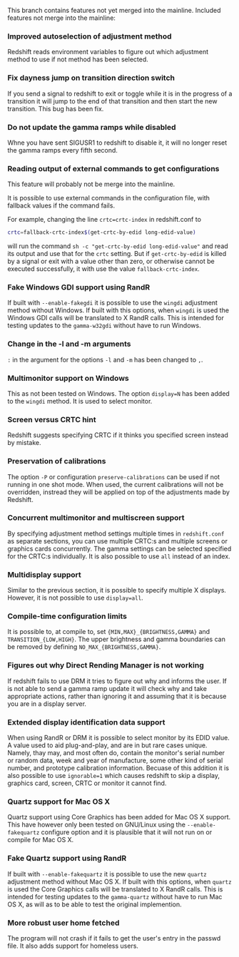 This branch contains features not yet merged into the mainline.
Included features not merge into the mainline:

### Improved autoselection of adjustment method
Redshift reads environment variables to figure
out which adjustment method to use if not method
has been selected.

### Fix dayness jump on transition direction switch
If you send a signal to redshift to exit or toggle
while it is in the progress of a transition it will
jump to the end of that transition and then start
the new transition. This bug has been fix.

### Do not update the gamma ramps while disabled
Whne you have sent SIGUSR1 to redshift to disable it, it
will no longer reset the gamma ramps every fifth second.

### Reading output of external commands to get configurations
This feature will probably not be merge into the mainline.

It is possible to use external commands in the configuration
file, with fallback values if the command fails.

For example, changing the line `crtc=crtc-index` in
redshift.conf to
```sh
crtc=fallback-crtc-index$(get-crtc-by-edid long-edid-value)
```
will run the command `sh -c "get-crtc-by-edid long-edid-value"`
and read its output and use that for the `crtc` setting. But if
`get-crtc-by-edid` is killed by a signal or exit with a value
other than zero, or otherwise cannot be executed successfully,
it with use the value `fallback-crtc-index`.

### Fake Windows GDI support using RandR
If built with `--enable-fakegdi` it is possible to use
the `wingdi` adjustment method without Windows. If built
with this options, when `wingdi` is used the Windows GDI
calls will be translated to X RandR calls. This is intended
for testing updates to the `gamma-w32gdi` without have to
run Windows.

### Change in the -l and -m arguments
`:` in the argument for the options `-l` and `-m`
has been changed to `,`.

### Multimonitor support on Windows
This as not been tested on Windows.
The option `display=N` has been added to the `wingdi`
method. It is used to select monitor.

### Screen versus CRTC hint
Redshift suggests specifying CRTC if it thinks
you specified screen instead by mistake.

### Preservation of calibrations
The option `-P` or configuration `preserve-calibrations`
can be used if not running in one shot mode. When used,
the current calibrations will not be overridden, instread
they will be applied on top of the adjustments made by
Redshift.

### Concurrent multimonitor and multiscreen support
By specifying adjustment method settings multiple
times in `redshift.conf` as separate sections, you
can use multiple CRTC:s and multiple screens or
graphics cards concurrently. The gamma settings
can be selected specified for the CRTC:s individually.
It is also possible to use `all` instead of an index.

### Multidisplay support
Similar to the previous section, it is possible to
specify multiple X displays. However, it is not
possible to use `display=all`.

### Compile-time configuration limits
It is possible to, at compile to, set
`{MIN,MAX}_{BRIGHTNESS,GAMMA}` and `TRANSITION_{LOW,HIGH}`.
The upper brightness and gamma boundaries can be removed
by defining `NO_MAX_{BRIGHTNESS,GAMMA}`.

### Figures out why Direct Rending Manager is not working
If redshift fails to use DRM it tries to figure out
why and informs the user. If is not able to send a
gamma ramp update it will check why and take
appropriate actions, rather than ignoring it and
assuming that it is because you are in a display
server.

### Extended display identification data support
When using RandR or DRM it is possible to select monitor
by its EDID value. A value used to aid plug-and-play,
and are in but rare cases unique. Namely, thay may,
and most often do, contain the monitor's serial
number or random data, week and year of manufacture,
some other kind of serial number, and prototype
calibration information. Becuase of this addition it
is also possible to use `ignorable=1` which causes
redshift to skip a display, graphics card, screen,
CRTC or monitor it cannot find.

### Quartz support for Mac OS X
Quartz support using Core Graphics has been added
for Mac OS X support. This have however only been
tested on GNU/Linux using the `--enable-fakequartz`
configure option and it is plausible that it will
not run on or compile for Mac OS X.

### Fake Quartz support using RandR
If built with `--enable-fakequartz` it is possible to
use the new `quartz` adjustment method without Mac
OS X. If built with this options, when `quartz` is
used the Core Graphics calls will be translated to
X RandR calls. This is intended for testing updates
to the `gamma-quartz` without have to run Mac OS X,
as will as to be able to test the original implemention.

### More robust user home fetched
The program will not crash if it fails to get the
user's entry in the passwd file. It also adds support
for homeless users.

